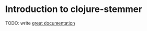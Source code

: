 # Introduction to clojure-stemmer

TODO: write [great documentation](http://jacobian.org/writing/great-documentation/what-to-write/)
